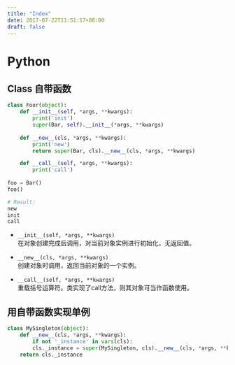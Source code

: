 ```yaml
---
title: "Index"
date: 2017-07-22T11:51:17+08:00
draft: false
---
```


# Python

## Class 自带函数
```python
class Foor(object):
    def __init__(self, *args, **kwargs):
        print('init')
        super(Bar, self).__init__(*args, **kwargs)
    
    def __new__(cls, *args, **kwargs):
        print('new')
        return super(Bar, cls).__new__(cls, *args, **kwargs)

    def __call__(self, *args, **kwargs):
        print('call')
        
foo = Bar()
foo()

# Result:
new
init
call
```

- `__init__(self, *args, **kwargs)`  
  在对象创建完成后调用，对当前对象实例进行初始化，无返回值。

- `__new__(cls, *args, **kwargs)`  
  创建对象时调用，返回当前对象的一个实例。

- `__call__(self, *args, **kwargs)`  
  重载括号运算符。类实现了call方法，则其对象可当作函数使用。

## 用自带函数实现单例
```python
class MySingleton(object):
    def __new__(cls, *args, **kwargs):
        if not '_instance' in vars(cls):
        cls._instance = super(MySingleton, cls).__new__(cls, *args, **kwargs)
    return cls._instance
```
